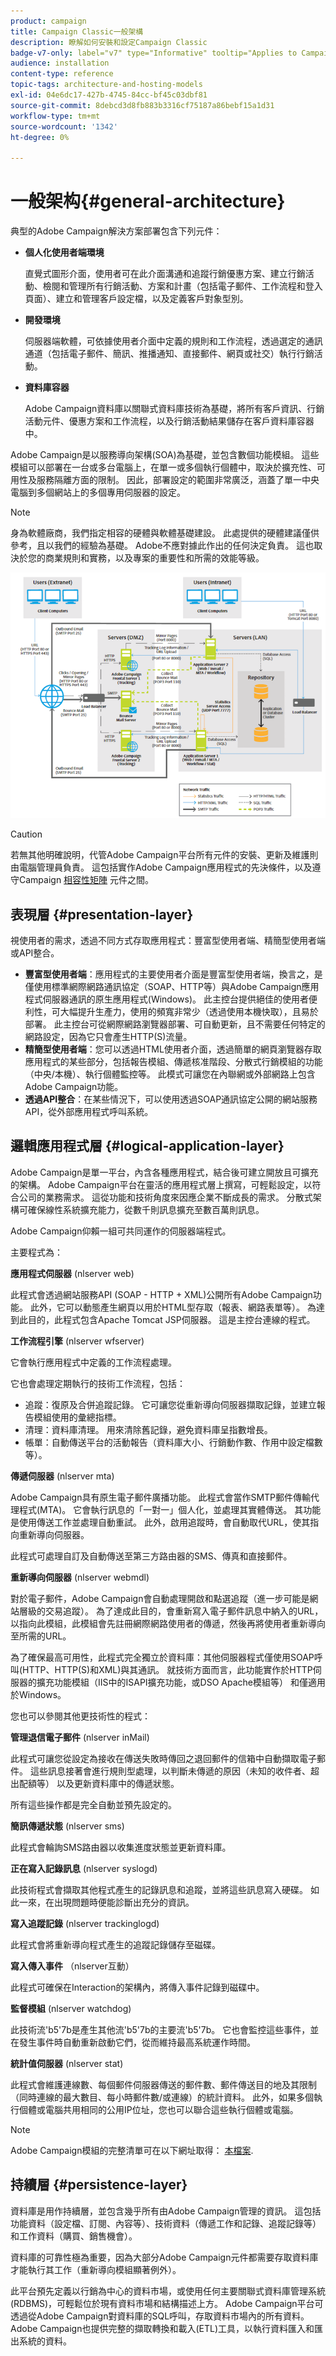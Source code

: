 ```yaml
---
product: campaign
title: Campaign Classic一般架構
description: 瞭解如何安裝和設定Campaign Classic
badge-v7-only: label="v7" type="Informative" tooltip="Applies to Campaign Classic v7 only"
audience: installation
content-type: reference
topic-tags: architecture-and-hosting-models
exl-id: 04e6dc17-427b-4745-84cc-bf45c03dbf81
source-git-commit: 8debcd3d8fb883b3316cf75187a86bebf15a1d31
workflow-type: tm+mt
source-wordcount: '1342'
ht-degree: 0%

---
```


# 一般架构{#general-architecture}



典型的Adobe Campaign解決方案部署包含下列元件：

* **個人化使用者端環境**

   直覺式圖形介面，使用者可在此介面溝通和追蹤行銷優惠方案、建立行銷活動、檢閱和管理所有行銷活動、方案和計畫（包括電子郵件、工作流程和登入頁面）、建立和管理客戶設定檔，以及定義客戶對象型別。

* **開發環境**

   伺服器端軟體，可依據使用者介面中定義的規則和工作流程，透過選定的通訊通道（包括電子郵件、簡訊、推播通知、直接郵件、網頁或社交）執行行銷活動。

* **資料庫容器**

   Adobe Campaign資料庫以關聯式資料庫技術為基礎，將所有客戶資訊、行銷活動元件、優惠方案和工作流程，以及行銷活動結果儲存在客戶資料庫容器中。

Adobe Campaign是以服務導向架構(SOA)為基礎，並包含數個功能模組。 這些模組可以部署在一台或多台電腦上，在單一或多個執行個體中，取決於擴充性、可用性及服務隔離方面的限制。 因此，部署設定的範圍非常廣泛，涵蓋了單一中央電腦到多個網站上的多個專用伺服器的設定。

>[!NOTE]
>
>身為軟體廠商，我們指定相容的硬體與軟體基礎建設。 此處提供的硬體建議僅供參考，且以我們的經驗為基礎。 Adobe不應對據此作出的任何決定負責。 這也取決於您的商業規則和實務，以及專案的重要性和所需的效能等級。

![](assets/s_ncs_install_architecture.png)

>[!CAUTION]
>
>若無其他明確說明，代管Adobe Campaign平台所有元件的安裝、更新及維護則由電腦管理員負責。 這包括實作Adobe Campaign應用程式的先決條件，以及遵守Campaign [相容性矩陣](../../rn/using/compatibility-matrix.md) 元件之間。

## 表現層 {#presentation-layer}

視使用者的需求，透過不同方式存取應用程式：豐富型使用者端、精簡型使用者端或API整合。

* **豐富型使用者端**：應用程式的主要使用者介面是豐富型使用者端，換言之，是僅使用標準網際網路通訊協定（SOAP、HTTP等）與Adobe Campaign應用程式伺服器通訊的原生應用程式(Windows)。 此主控台提供絕佳的使用者便利性，可大幅提升生產力，使用的頻寬非常少（透過使用本機快取），且易於部署。 此主控台可從網際網路瀏覽器部署、可自動更新，且不需要任何特定的網路設定，因為它只會產生HTTP(S)流量。
* **精簡型使用者端**：您可以透過HTML使用者介面，透過簡單的網頁瀏覽器存取應用程式的某些部分，包括報告模組、傳遞核准階段、分散式行銷模組的功能（中央/本機）、執行個體監控等。 此模式可讓您在內聯網或外部網路上包含Adobe Campaign功能。
* **透過API整合**：在某些情況下，可以使用透過SOAP通訊協定公開的網站服務API，從外部應用程式呼叫系統。

## 邏輯應用程式層 {#logical-application-layer}

Adobe Campaign是單一平台，內含各種應用程式，結合後可建立開放且可擴充的架構。 Adobe Campaign平台在靈活的應用程式層上撰寫，可輕鬆設定，以符合公司的業務需求。 這從功能和技術角度來因應企業不斷成長的需求。 分散式架構可確保線性系統擴充能力，從數千則訊息擴充至數百萬則訊息。

Adobe Campaign仰賴一組可共同運作的伺服器端程式。

主要程式為：

**應用程式伺服器** (nlserver web)

此程式會透過網站服務API (SOAP - HTTP + XML)公開所有Adobe Campaign功能。 此外，它可以動態產生網頁以用於HTML型存取（報表、網路表單等）。 為達到此目的，此程式包含Apache Tomcat JSP伺服器。 這是主控台連線的程式。

**工作流程引擎** (nlserver wfserver)

它會執行應用程式中定義的工作流程處理。

它也會處理定期執行的技術工作流程，包括：

* 追蹤：復原及合併追蹤記錄。 它可讓您從重新導向伺服器擷取記錄，並建立報告模組使用的彙總指標。
* 清理：資料庫清理。 用來清除舊記錄，避免資料庫呈指數增長。
* 帳單：自動傳送平台的活動報告（資料庫大小、行銷動作數、作用中設定檔數等）。

**傳遞伺服器** (nlserver mta)

Adobe Campaign具有原生電子郵件廣播功能。 此程式會當作SMTP郵件傳輸代理程式(MTA)。 它會執行訊息的「一對一」個人化，並處理其實體傳送。 其功能是使用傳送工作並處理自動重試。 此外，啟用追蹤時，會自動取代URL，使其指向重新導向伺服器。

此程式可處理自訂及自動傳送至第三方路由器的SMS、傳真和直接郵件。

**重新導向伺服器** (nlserver webmdl)

對於電子郵件，Adobe Campaign會自動處理開啟和點選追蹤（進一步可能是網站層級的交易追蹤）。 為了達成此目的，會重新寫入電子郵件訊息中納入的URL，以指向此模組，此模組會先註冊網際網路使用者的傳遞，然後再將使用者重新導向至所需的URL。

為了確保最高可用性，此程式完全獨立於資料庫：其他伺服器程式僅使用SOAP呼叫(HTTP、HTTP(S)和XML)與其通訊。 就技術方面而言，此功能實作於HTTP伺服器的擴充功能模組（IIS中的ISAPI擴充功能，或DSO Apache模組等） 和僅適用於Windows。

您也可以參閱其他更技術性的程式：

**管理退信電子郵件** (nlserver inMail)

此程式可讓您從設定為接收在傳送失敗時傳回之退回郵件的信箱中自動擷取電子郵件。 這些訊息接著會進行規則型處理，以判斷未傳遞的原因（未知的收件者、超出配額等） 以及更新資料庫中的傳遞狀態。

所有這些操作都是完全自動並預先設定的。

**簡訊傳遞狀態** (nlserver sms)

此程式會輪詢SMS路由器以收集進度狀態並更新資料庫。

**正在寫入記錄訊息** (nlserver syslogd)

此技術程式會擷取其他程式產生的記錄訊息和追蹤，並將這些訊息寫入硬碟。 如此一來，在出現問題時便能診斷出充分的資訊。

**寫入追蹤記錄** (nlserver trackinglogd)

此程式會將重新導向程式產生的追蹤記錄儲存至磁碟。

**寫入傳入事件** （nlserver互動）

此程式可確保在Interaction的架構內，將傳入事件記錄到磁碟中。

**監督模組** (nlserver watchdog)

此技術流&#39;b5&#39;7b是產生其他流&#39;b5&#39;7b的主要流&#39;b5&#39;7b。 它也會監控這些事件，並在發生事件時自動重新啟動它們，從而維持最高系統運作時間。

**統計值伺服器** (nlserver stat)

此程式會維護連線數、每個郵件伺服器傳送的郵件數、郵件傳送目的地及其限制（同時連線的最大數目、每小時郵件數/或連線）的統計資料。 此外，如果多個執行個體或電腦共用相同的公用IP位址，您也可以聯合這些執行個體或電腦。

>[!NOTE]
>
>Adobe Campaign模組的完整清單可在以下網址取得： [本檔案](../../production/using/operating-principle.md).

## 持續層 {#persistence-layer}

資料庫是用作持續層，並包含幾乎所有由Adobe Campaign管理的資訊。 這包括功能資料（設定檔、訂閱、內容等）、技術資料（傳遞工作和記錄、追蹤記錄等） 和工作資料（購買、銷售機會）。

資料庫的可靠性極為重要，因為大部分Adobe Campaign元件都需要存取資料庫才能執行其工作（重新導向模組顯著例外）。

此平台預先定義以行銷為中心的資料市場，或使用任何主要關聯式資料庫管理系統(RDBMS)，可輕鬆位於現有資料市場和結構描述上方。 Adobe Campaign平台可透過從Adobe Campaign對資料庫的SQL呼叫，存取資料市場內的所有資料。 Adobe Campaign也提供完整的擷取轉換和載入(ETL)工具，以執行資料匯入和匯出系統的資料。
